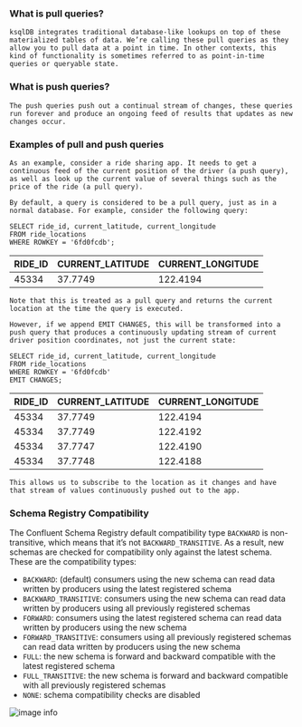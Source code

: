 ### What is pull queries?
``ksqlDB integrates traditional database-like lookups on top of these materialized tables of data. We’re calling these pull queries as they allow you to pull data at a point in time. In other contexts, this kind of functionality is sometimes referred to as point-in-time queries or queryable state.``

### What is push queries?

``The push queries push out a continual stream of changes, these queries run forever and produce an ongoing feed of results that updates as new changes occur.``

### Examples of pull and push queries

````As an example, consider a ride sharing app. It needs to get a continuous feed of the current position of the driver (a push query), as well as look up the current value of several things such as the price of the ride (a pull query).````

``By default, a query is considered to be a pull query, just as in a normal database. For example, consider the following query:``

~~~~roomsql
SELECT ride_id, current_latitude, current_longitude
FROM ride_locations
WHERE ROWKEY = '6fd0fcdb';
~~~~

| RIDE_ID | CURRENT_LATITUDE | CURRENT_LONGITUDE  |
|---------|------------------|--------------------|
| 45334   | 37.7749          | 122.4194           |

``Note that this is treated as a pull query and returns the current location at the time the query is executed.``

``However, if we append EMIT CHANGES, this will be transformed into a push query that produces a continuously updating stream of current driver position coordinates, not just the current state:``
~~~~roomsql
SELECT ride_id, current_latitude, current_longitude
FROM ride_locations
WHERE ROWKEY = '6fd0fcdb'
EMIT CHANGES;
~~~~
| RIDE_ID | CURRENT_LATITUDE | CURRENT_LONGITUDE |
|---------|------------------|-------------------|
| 45334   | 37.7749          | 122.4194          |
| 45334   | 37.7749          | 122.4192          |
| 45334   | 37.7747          | 122.4190          |
| 45334   | 37.7748          | 122.4188          |

``This allows us to subscribe to the location as it changes and have that stream of values continuously pushed out to the app. ``

### Schema Registry Compatibility
The Confluent Schema Registry default compatibility type `BACKWARD` is non-transitive, which means that it’s not `BACKWARD_TRANSITIVE`. As a result, new schemas are checked for compatibility only against the latest schema. 
These are the compatibility types:

* `BACKWARD`: (default) consumers using the new schema can read data written by producers using the latest registered schema
* `BACKWARD_TRANSITIVE`: consumers using the new schema can read data written by producers using all previously registered schemas
* `FORWARD`: consumers using the latest registered schema can read data written by producers using the new schema
* `FORWARD_TRANSITIVE`: consumers using all previously registered schemas can read data written by producers using the new schema
* `FULL`: the new schema is forward and backward compatible with the latest registered schema
* `FULL_TRANSITIVE`: the new schema is forward and backward compatible with all previously registered schemas
* `NONE`: schema compatibility checks are disabled

![image info](./src/main/resources/static/capture.JPG)










